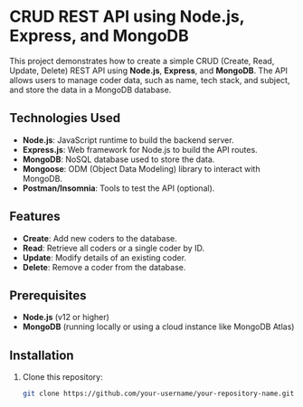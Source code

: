 # CRUD REST API using Node.js, Express, and MongoDB

This project demonstrates how to create a simple CRUD (Create, Read, Update, Delete) REST API using **Node.js**, **Express**, and **MongoDB**. The API allows users to manage coder data, such as name, tech stack, and subject, and store the data in a MongoDB database.

## Technologies Used

- **Node.js**: JavaScript runtime to build the backend server.
- **Express.js**: Web framework for Node.js to build the API routes.
- **MongoDB**: NoSQL database used to store the data.
- **Mongoose**: ODM (Object Data Modeling) library to interact with MongoDB.
- **Postman/Insomnia**: Tools to test the API (optional).

## Features

- **Create**: Add new coders to the database.
- **Read**: Retrieve all coders or a single coder by ID.
- **Update**: Modify details of an existing coder.
- **Delete**: Remove a coder from the database.

## Prerequisites

- **Node.js** (v12 or higher)
- **MongoDB** (running locally or using a cloud instance like MongoDB Atlas)

## Installation

1. Clone this repository:

   ```bash
   git clone https://github.com/your-username/your-repository-name.git
